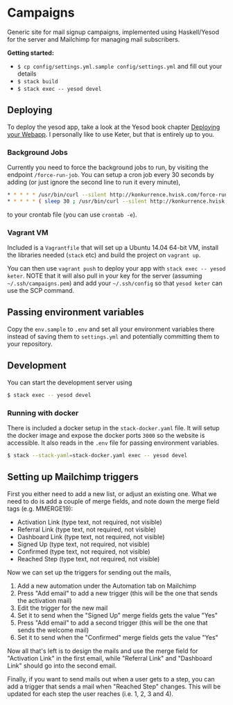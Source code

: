 # Campaigns
Generic site for mail signup campaigns, implemented using Haskell/Yesod for the server and Mailchimp for managing mail subscribers.

__Getting started:__

* `$ cp config/settings.yml.sample config/settings.yml` and fill out your details
* `$ stack build`
* `$ stack exec -- yesod devel`

## Deploying

To deploy the yesod app, take a look at the Yesod book chapter [Deploying your Webapp](http://www.yesodweb.com/book/deploying-your-webapp). I personally like to use Keter, but that is entirely up to you.

### Background Jobs

Currently you need to force the background jobs to run, by visiting the endpoint `/force-run-job`. You can setup a cron job every 30 seconds by adding (or just ignore the second line to run it every minute),

```bash
* * * * * /usr/bin/curl --silent http://konkurrence.hvisk.com/force-run-jobs >/dev/null 2>&1
* * * * * ( sleep 30 ; /usr/bin/curl --silent http://konkurrence.hvisk.com/force-run-jobs >/dev/null 2>&1 )
```

to your crontab file (you can use `crontab -e`).

### Vagrant VM

Included is a `Vagrantfile` that will set up a Ubuntu 14.04 64-bit VM, install the libraries needed (`stack` etc) and build the project on `vagrant up`.

You can then use `vagrant push` to deploy your app with `stack exec -- yesod keter`. NOTE that it will also pull in your key for the server (assuming `~/.ssh/campaigns.pem`) and add your `~/.ssh/config` so that `yesod keter` can use the SCP command.

## Passing environment variables

Copy the `env.sample` to `.env` and set all your environment variables there instead of saving them to `settings.yml` and potentially committing them to your repository.

## Development

You can start the development server using

```bash
$ stack exec -- yesod devel
```

### Running with docker

There is included a docker setup in the `stack-docker.yaml` file. It will setup the docker image and expose the docker ports `3000` so the website is accessible. It also reads in the `.env` file for passing environment variables.

```bash
$ stack --stack-yaml=stack-docker.yaml exec -- yesod devel
```

## Setting up Mailchimp triggers

First you either need to add a new list, or adjust an existing one. What we need to do is add a couple of merge fields, and note down the merge field tags (e.g. MMERGE19):

* Activation Link (type text, not required, not visible)
* Referral Link (type text, not required, not visible)
* Dashboard Link (type text, not required, not visible)
* Signed Up (type text, not required, not visible)
* Confirmed (type text, not required, not visible)
* Reached Step (type text, not required, not visible)

Now we can set up the triggers for sending out the mails,

1. Add a new automation under the Automation tab on Mailchimp
2. Press "Add email" to add a new trigger (this will be the one that sends the activation mail)
3. Edit the trigger for the new mail
4. Set it to send when the "Signed Up" merge fields gets the value "Yes"
5. Press "Add email" to add a second trigger (this will be the one that sends the welcome mail)
6. Set it to send when the "Confirmed" merge fields gets the value "Yes"

Now all that's left is to design the mails and use the merge field for "Activation Link" in the first email, while "Referral Link" and "Dashboard Link" should go into the second email.

Finally, if you want to send mails out when a user gets to a step, you can add a trigger that sends a mail when "Reached Step" changes. This will be updated for each step the user reaches (i.e. 1, 2, 3 and 4).
